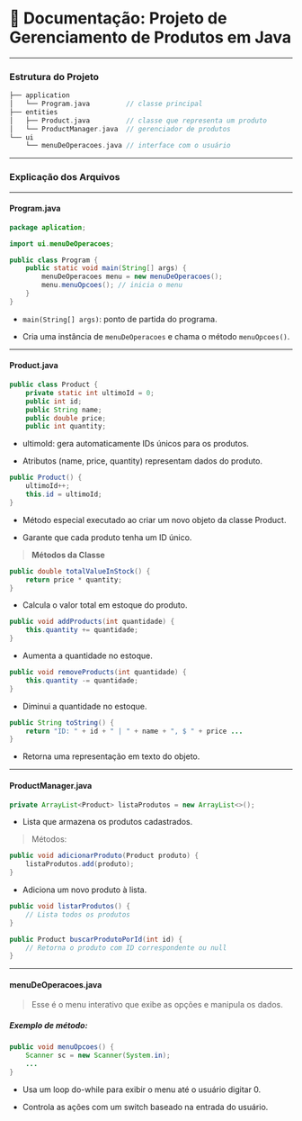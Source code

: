 # 📘 Documentação: Projeto de Gerenciamento de Produtos em Java

---



### Estrutura do Projeto

```cpp
├── application
│   └── Program.java         // classe principal
├── entities
│   ├── Product.java         // classe que representa um produto
│   └── ProductManager.java  // gerenciador de produtos
└── ui
    └── menuDeOperacoes.java // interface com o usuário
```

---

### Explicação dos Arquivos

---

#### Program.java

```java
package aplication;

import ui.menuDeOperacoes;

public class Program {
    public static void main(String[] args) {
        menuDeOperacoes menu = new menuDeOperacoes();
        menu.menuOpcoes(); // inicia o menu
    }
}
```

- `main(String[] args)`: ponto de partida do programa.

- Cria uma instância de `menuDeOperacoes` e chama o método `menuOpcoes()`.

---

#### Product.java

```java
public class Product {
    private static int ultimoId = 0;
    public int id;
    public String name;
    public double price;
    public int quantity;

```

- ultimoId: gera automaticamente IDs únicos para os produtos.

- Atributos (name, price, quantity) representam dados do produto.

```java
public Product() {
    ultimoId++;
    this.id = ultimoId;
}
```

- Método especial executado ao criar um novo objeto da classe Product.

- Garante que cada produto tenha um ID único.

> **Métodos da Classe**

```java
public double totalValueInStock() {
    return price * quantity;
}
```

- Calcula o valor total em estoque do produto.

```java
public void addProducts(int quantidade) {
    this.quantity += quantidade;
}
```

- Aumenta a quantidade no estoque.

```java
public void removeProducts(int quantidade) {
    this.quantity -= quantidade;
}
```

- Diminui a quantidade no estoque.

```java
public String toString() {
    return "ID: " + id + " | " + name + ", $ " + price ...
}
```

- Retorna uma representação em texto do objeto.

---

#### ProductManager.java

```java
private ArrayList<Product> listaProdutos = new ArrayList<>();
```

- Lista que armazena os produtos cadastrados.

> Métodos:

```java
public void adicionarProduto(Product produto) {
    listaProdutos.add(produto);
}
```

- Adiciona um novo produto à lista.

```java
public void listarProdutos() {
    // Lista todos os produtos
}
```

```java
public Product buscarProdutoPorId(int id) {
    // Retorna o produto com ID correspondente ou null
}
```

---

#### menuDeOperacoes.java

> Esse é o menu interativo que exibe as opções e manipula os dados.

##### Exemplo de método:

```java
public void menuOpcoes() {
    Scanner sc = new Scanner(System.in);
    ...
}
```

- Usa um loop do-while para exibir o menu até o usuário digitar 0.

- Controla as ações com um switch baseado na entrada do usuário.

